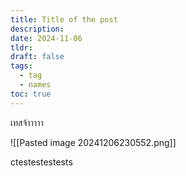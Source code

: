 ```yaml
---
title: Title of the post
description: 
date: 2024-11-06
tldr: 
draft: false
tags:
  - tag
  - names
toc: true
---
```


เทสจ้าาาาา


![[Pasted image 20241206230552.png]]


ctestestestests
